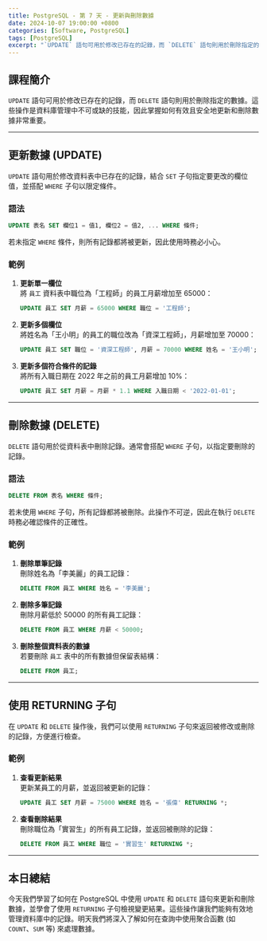 ```yaml
---
title: PostgreSQL - 第 7 天 - 更新與刪除數據
date: 2024-10-07 19:00:00 +0800
categories: [Software, PostgreSQL]
tags: [PostgreSQL] 
excerpt: "`UPDATE` 語句可用於修改已存在的記錄，而 `DELETE` 語句則用於刪除指定的數據。這些操作是資料庫管理中不可或缺的技能，因此掌握如何有效且安全地更新和刪除數據非常重要。"
---
```


## 課程簡介
`UPDATE` 語句可用於修改已存在的記錄，而 `DELETE` 語句則用於刪除指定的數據。這些操作是資料庫管理中不可或缺的技能，因此掌握如何有效且安全地更新和刪除數據非常重要。

---

## 更新數據 (UPDATE)

`UPDATE` 語句用於修改資料表中已存在的記錄，結合 `SET` 子句指定要更改的欄位值，並搭配 `WHERE` 子句以限定條件。

### 語法
```sql
UPDATE 表名 SET 欄位1 = 值1, 欄位2 = 值2, ... WHERE 條件;
```

若未指定 `WHERE` 條件，則所有記錄都將被更新，因此使用時務必小心。

### 範例

1. **更新單一欄位**  
   將 `員工` 資料表中職位為「工程師」的員工月薪增加至 65000：

   ```sql
   UPDATE 員工 SET 月薪 = 65000 WHERE 職位 = '工程師';
   ```

2. **更新多個欄位**  
   將姓名為「王小明」的員工的職位改為「資深工程師」，月薪增加至 70000：

   ```sql
   UPDATE 員工 SET 職位 = '資深工程師', 月薪 = 70000 WHERE 姓名 = '王小明';
   ```

3. **更新多個符合條件的記錄**  
   將所有入職日期在 2022 年之前的員工月薪增加 10%：

   ```sql
   UPDATE 員工 SET 月薪 = 月薪 * 1.1 WHERE 入職日期 < '2022-01-01';
   ```

---

## 刪除數據 (DELETE)

`DELETE` 語句用於從資料表中刪除記錄。通常會搭配 `WHERE` 子句，以指定要刪除的記錄。

### 語法
```sql
DELETE FROM 表名 WHERE 條件;
```

若未使用 `WHERE` 子句，所有記錄都將被刪除。此操作不可逆，因此在執行 `DELETE` 時務必確認條件的正確性。

### 範例

1. **刪除單筆記錄**  
   刪除姓名為「李美麗」的員工記錄：

   ```sql
   DELETE FROM 員工 WHERE 姓名 = '李美麗';
   ```

2. **刪除多筆記錄**  
   刪除月薪低於 50000 的所有員工記錄：

   ```sql
   DELETE FROM 員工 WHERE 月薪 < 50000;
   ```

3. **刪除整個資料表的數據**  
   若要刪除 `員工` 表中的所有數據但保留表結構：

   ```sql
   DELETE FROM 員工;
   ```

---

## 使用 RETURNING 子句

在 `UPDATE` 和 `DELETE` 操作後，我們可以使用 `RETURNING` 子句來返回被修改或刪除的記錄，方便進行檢查。

### 範例

1. **查看更新結果**  
   更新某員工的月薪，並返回被更新的記錄：

   ```sql
   UPDATE 員工 SET 月薪 = 75000 WHERE 姓名 = '張偉' RETURNING *;
   ```

2. **查看刪除結果**  
   刪除職位為「實習生」的所有員工記錄，並返回被刪除的記錄：

   ```sql
   DELETE FROM 員工 WHERE 職位 = '實習生' RETURNING *;
   ```

---

## 本日總結
今天我們學習了如何在 PostgreSQL 中使用 `UPDATE` 和 `DELETE` 語句來更新和刪除數據，並學會了使用 `RETURNING` 子句檢視變更結果。這些操作讓我們能夠有效地管理資料庫中的記錄。明天我們將深入了解如何在查詢中使用聚合函數 (如 `COUNT`、`SUM` 等) 來處理數據。
